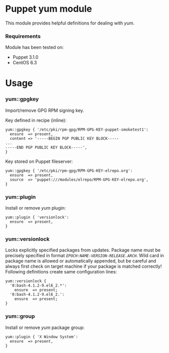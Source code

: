 # Puppet yum module

This module provides helpful definitions for dealing with *yum*.

### Requirements

Module has been tested on:

* Puppet 3.1.0
* CentOS 6.3

# Usage

### yum::gpgkey

Import/remove GPG RPM signing key.

Key defined in recipe (inline):

    yum::gpgkey { '/etc/pki/rpm-gpg/RPM-GPG-KEY-puppet-smoketest1':
      ensure  => present,
      content => '-----BEGIN PGP PUBLIC KEY BLOCK-----
    ...
    -----END PGP PUBLIC KEY BLOCK-----',
    }

Key stored on Puppet fileserver:

    yum::gpgkey { '/etc/pki/rpm-gpg/RPM-GPG-KEY-elrepo.org':
      ensure  => present,
      source  => 'puppet:///modules/elrepo/RPM-GPG-KEY-elrepo.org',
    }

### yum::plugin

Install or remove *yum* plugin:

    yum::plugin { 'versionlock':
      ensure  => present,
    }

### yum::versionlock

Locks explicitly specified packages from updates. Package name must
be precisely specified in format *`EPOCH:NAME-VERSION-RELEASE.ARCH`*.
Wild card in package name is allowed or automatically appended,
but be careful and always first check on target machine if your
package is matched correctly! Following definitions create same
configuration lines:

    yum::versionlock {
      '0:bash-4.1.2-9.el6_2.*':
        ensure  => present;
      '0:bash-4.1.2-9.el6_2.':
        ensure  => present;
    }

### yum::group

Install or remove *yum* package group:

    yum::plugin { 'X Window System':
      ensure  => present,
    }
